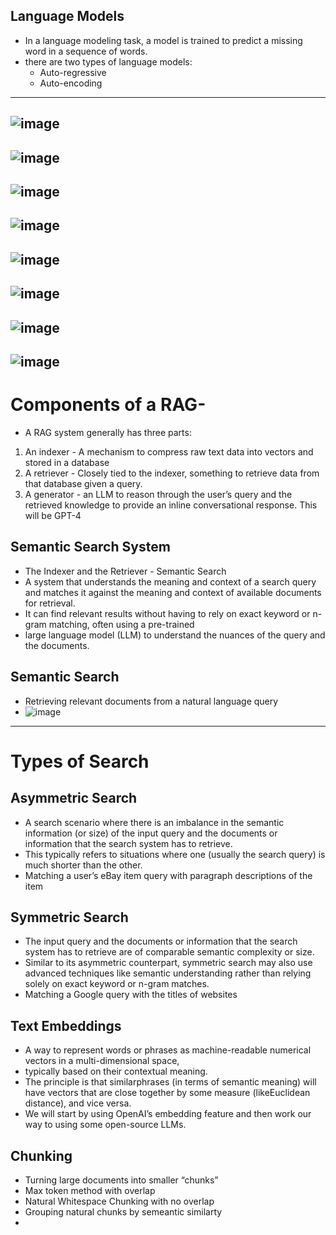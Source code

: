 ## Language Models
- In a language modeling task, a model is trained to predict a missing word in a sequence of words.
- there are two types of language models:
  - Auto-regressive
  - Auto-encoding
 ------------
 ![image](https://github.com/mlvats/GenAI/assets/32443900/d743028b-a21f-4adc-8b81-7d98d9275a90)
 --
![image](https://github.com/mlvats/GenAI/assets/32443900/a819987d-9be9-4588-9278-cb3035057f3d)
--
![image](https://github.com/mlvats/GenAI/assets/32443900/2c6519cb-484f-46ca-8ef4-147cde9600dc)
--
![image](https://github.com/mlvats/GenAI/assets/32443900/27c95a30-b0b9-44f3-83e5-30036ee980a5)
--
![image](https://github.com/mlvats/GenAI/assets/32443900/04f52834-9458-4d5f-9dbf-06bc5d74765b)
--
![image](https://github.com/mlvats/GenAI/assets/32443900/b09891c9-419d-407e-8802-2c98b98b47e5)
--
![image](https://github.com/mlvats/GenAI/assets/32443900/2d1c27bc-9af2-433e-bad5-0f834479788a)
--
![image](https://github.com/mlvats/GenAI/assets/32443900/c54ace85-93cf-4220-a433-d804956d3bb8)
---
# Components of a RAG- 
- A RAG system generally has three parts:
1. An indexer - A mechanism to compress raw text data into vectors and stored in a database
2. A retriever - Closely tied to the indexer, something to retrieve data from that database given a query.
3. A generator - an LLM to reason through the user’s query and the retrieved knowledge to provide an inline conversational response. This will be GPT-4

## Semantic Search System
 - The Indexer and the Retriever - Semantic Search
 - A system that  understands the meaning and context of a search query and matches it against the meaning and context of available documents for retrieval.
 - It can find  relevant results without having to rely on exact keyword or n-gram matching, often using a pre-trained
 - large language model (LLM) to understand the nuances of the query and the documents.
## Semantic Search
- Retrieving relevant documents from a natural language query
- ![image](https://github.com/mlvats/GenAI/assets/32443900/c4b1971b-7505-4ebc-852a-46f5c698ddfa)
---
# Types of Search
## Asymmetric Search 
- A search scenario where there is an imbalance in the semantic information (or size) of the input query and the documents or information that the search  system has to retrieve.
- This typically refers to situations where one (usually the search query) is much shorter than the other.
- Matching a user’s eBay item query with paragraph descriptions of the item

## Symmetric Search 
- The input query and the documents or information that the search system has to retrieve are of comparable semantic complexity or size.
- Similar to its asymmetric counterpart, symmetric search may also use advanced techniques like semantic understanding rather than relying solely on exact keyword or n-gram matches.
- Matching a Google query with the titles of websites

## Text Embeddings
- A way to represent words or phrases as machine-readable numerical vectors in a multi-dimensional space,
- typically based on their contextual meaning.
- The principle is that similarphrases (in terms of semantic meaning) will have vectors that are close together by some measure (likeEuclidean distance), and vice versa.
- We will start by using OpenAI’s embedding feature and then work our way to using some open-source LLMs.

## Chunking
- Turning large documents into smaller “chunks”
- Max token method with overlap
- Natural Whitespace Chunking with no overlap
- Grouping natural chunks by semeantic similarty
- 
 

  
